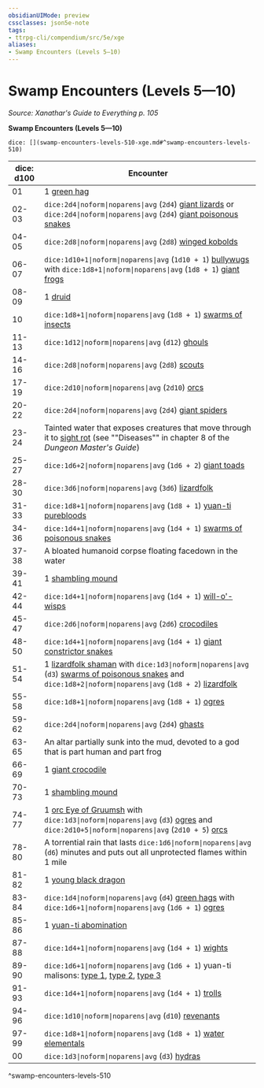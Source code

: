 ```yaml
---
obsidianUIMode: preview
cssclasses: json5e-note
tags:
- ttrpg-cli/compendium/src/5e/xge
aliases:
- Swamp Encounters (Levels 5—10)
---
```

# Swamp Encounters (Levels 5—10)
*Source: Xanathar's Guide to Everything p. 105* 

**Swamp Encounters (Levels 5—10)**

`dice: [](swamp-encounters-levels-510-xge.md#^swamp-encounters-levels-510)`

| dice: d100 | Encounter |
|------------|-----------|
| 01 | 1 [green hag](/3-Mechanics/CLI/bestiary/fey/green-hag-xmm.md) |
| 02-03 | `dice:2d4\|noform\|noparens\|avg` (`2d4`) [giant lizards](/3-Mechanics/CLI/bestiary/beast/giant-lizard-xmm.md) or `dice:2d4\|noform\|noparens\|avg` (`2d4`) [giant poisonous snakes](/3-Mechanics/CLI/bestiary/beast/giant-venomous-snake-xmm.md) |
| 04-05 | `dice:2d8\|noform\|noparens\|avg` (`2d8`) [winged kobolds](/3-Mechanics/CLI/bestiary/dragon/winged-kobold-xmm.md) |
| 06-07 | `dice:1d10+1\|noform\|noparens\|avg` (`1d10 + 1`) [bullywugs](/3-Mechanics/CLI/bestiary/fey/bullywug-warrior-xmm.md) with `dice:1d8+1\|noform\|noparens\|avg` (`1d8 + 1`) [giant frogs](/3-Mechanics/CLI/bestiary/beast/giant-frog-xmm.md) |
| 08-09 | 1 [druid](/3-Mechanics/CLI/bestiary/humanoid/druid-xmm.md) |
| 10 | `dice:1d8+1\|noform\|noparens\|avg` (`1d8 + 1`) [swarms of insects](/3-Mechanics/CLI/bestiary/beast/swarm-of-insects-xmm.md) |
| 11-13 | `dice:1d12\|noform\|noparens\|avg` (`d12`) [ghouls](/3-Mechanics/CLI/bestiary/undead/ghoul-xmm.md) |
| 14-16 | `dice:2d8\|noform\|noparens\|avg` (`2d8`) [scouts](/3-Mechanics/CLI/bestiary/humanoid/scout-xmm.md) |
| 17-19 | `dice:2d10\|noform\|noparens\|avg` (`2d10`) [orcs](/3-Mechanics/CLI/bestiary/humanoid/tough-xmm.md) |
| 20-22 | `dice:2d4\|noform\|noparens\|avg` (`2d4`) [giant spiders](/3-Mechanics/CLI/bestiary/beast/giant-spider-xmm.md) |
| 23-24 | Tainted water that exposes creatures that move through it to [sight rot](/3-Mechanics/CLI/diseases.md#Sight%20Rot) (see ""Diseases"" in chapter 8 of the *Dungeon Master's Guide*) |
| 25-27 | `dice:1d6+2\|noform\|noparens\|avg` (`1d6 + 2`) [giant toads](/3-Mechanics/CLI/bestiary/beast/giant-toad-xmm.md) |
| 28-30 | `dice:3d6\|noform\|noparens\|avg` (`3d6`) [lizardfolk](/3-Mechanics/CLI/bestiary/humanoid/scout-xmm.md) |
| 31-33 | `dice:1d8+1\|noform\|noparens\|avg` (`1d8 + 1`) [yuan-ti purebloods](/3-Mechanics/CLI/bestiary/monstrosity/yuan-ti-infiltrator-xmm.md) |
| 34-36 | `dice:1d4+1\|noform\|noparens\|avg` (`1d4 + 1`) [swarms of poisonous snakes](/3-Mechanics/CLI/bestiary/beast/swarm-of-venomous-snakes-xmm.md) |
| 37-38 | A bloated humanoid corpse floating facedown in the water |
| 39-41 | 1 [shambling mound](/3-Mechanics/CLI/bestiary/plant/shambling-mound-xmm.md) |
| 42-44 | `dice:1d4+1\|noform\|noparens\|avg` (`1d4 + 1`) [will-o'-wisps](/3-Mechanics/CLI/bestiary/undead/will-o-wisp-xmm.md) |
| 45-47 | `dice:2d6\|noform\|noparens\|avg` (`2d6`) [crocodiles](/3-Mechanics/CLI/bestiary/beast/crocodile-xmm.md) |
| 48-50 | `dice:1d4+1\|noform\|noparens\|avg` (`1d4 + 1`) [giant constrictor snakes](/3-Mechanics/CLI/bestiary/beast/giant-constrictor-snake-xmm.md) |
| 51-54 | 1 [lizardfolk shaman](/3-Mechanics/CLI/bestiary/elemental/lizardfolk-geomancer-xmm.md) with `dice:1d3\|noform\|noparens\|avg` (`d3`) [swarms of poisonous snakes](/3-Mechanics/CLI/bestiary/beast/swarm-of-venomous-snakes-xmm.md) and `dice:1d8+2\|noform\|noparens\|avg` (`1d8 + 2`) [lizardfolk](/3-Mechanics/CLI/bestiary/humanoid/scout-xmm.md) |
| 55-58 | `dice:1d8+1\|noform\|noparens\|avg` (`1d8 + 1`) [ogres](/3-Mechanics/CLI/bestiary/giant/ogre-xmm.md) |
| 59-62 | `dice:2d4\|noform\|noparens\|avg` (`2d4`) [ghasts](/3-Mechanics/CLI/bestiary/undead/ghast-xmm.md) |
| 63-65 | An altar partially sunk into the mud, devoted to a god that is part human and part frog |
| 66-69 | 1 [giant crocodile](/3-Mechanics/CLI/bestiary/beast/giant-crocodile-xmm.md) |
| 70-73 | 1 [shambling mound](/3-Mechanics/CLI/bestiary/plant/shambling-mound-xmm.md) |
| 74-77 | 1 [orc Eye of Gruumsh](/3-Mechanics/CLI/bestiary/humanoid/cultist-fanatic-xmm.md) with `dice:1d3\|noform\|noparens\|avg` (`d3`) [ogres](/3-Mechanics/CLI/bestiary/giant/ogre-xmm.md) and `dice:2d10+5\|noform\|noparens\|avg` (`2d10 + 5`) [orcs](/3-Mechanics/CLI/bestiary/humanoid/tough-xmm.md) |
| 78-80 | A torrential rain that lasts `dice:1d6\|noform\|noparens\|avg` (`d6`) minutes and puts out all unprotected flames within 1 mile |
| 81-82 | 1 [young black dragon](/3-Mechanics/CLI/bestiary/dragon/young-black-dragon-xmm.md) |
| 83-84 | `dice:1d4\|noform\|noparens\|avg` (`d4`) [green hags](/3-Mechanics/CLI/bestiary/fey/green-hag-xmm.md) with `dice:1d6+1\|noform\|noparens\|avg` (`1d6 + 1`) [ogres](/3-Mechanics/CLI/bestiary/giant/ogre-xmm.md) |
| 85-86 | 1 [yuan-ti abomination](/3-Mechanics/CLI/bestiary/monstrosity/yuan-ti-abomination-xmm.md) |
| 87-88 | `dice:1d4+1\|noform\|noparens\|avg` (`1d4 + 1`) [wights](/3-Mechanics/CLI/bestiary/undead/wight-xmm.md) |
| 89-90 | `dice:1d6+1\|noform\|noparens\|avg` (`1d6 + 1`) yuan-ti malisons: [type 1](/3-Mechanics/CLI/bestiary/monstrosity/yuan-ti-malison-type-1-xmm.md), [type 2](/3-Mechanics/CLI/bestiary/monstrosity/yuan-ti-malison-type-2-xmm.md), [type 3](/3-Mechanics/CLI/bestiary/monstrosity/yuan-ti-malison-type-3-xmm.md) |
| 91-93 | `dice:1d4+1\|noform\|noparens\|avg` (`1d4 + 1`) [trolls](/3-Mechanics/CLI/bestiary/giant/troll-xmm.md) |
| 94-96 | `dice:1d10\|noform\|noparens\|avg` (`d10`) [revenants](/3-Mechanics/CLI/bestiary/undead/revenant-xmm.md) |
| 97-99 | `dice:1d8+1\|noform\|noparens\|avg` (`1d8 + 1`) [water elementals](/3-Mechanics/CLI/bestiary/elemental/water-elemental-xmm.md) |
| 00 | `dice:1d3\|noform\|noparens\|avg` (`d3`) [hydras](/3-Mechanics/CLI/bestiary/monstrosity/hydra-xmm.md) |
^swamp-encounters-levels-510
